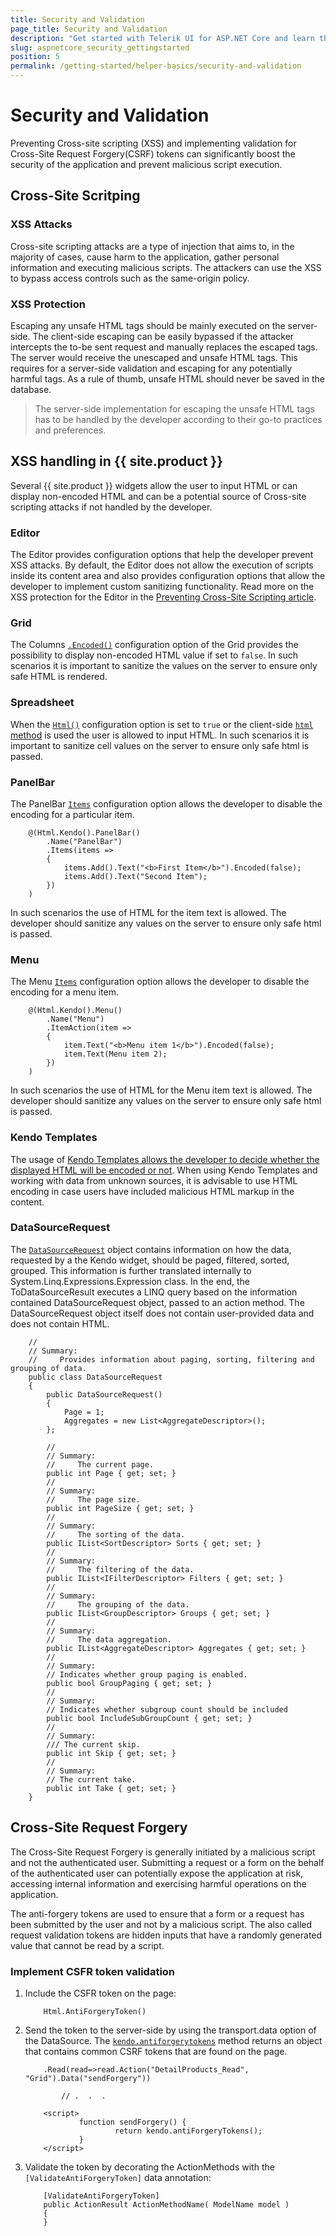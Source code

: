 ```yaml
---
title: Security and Validation
page_title: Security and Validation
description: "Get started with Telerik UI for ASP.NET Core and learn the fundamentals for XSS and CSRF attacks."
slug: aspnetcore_security_gettingstarted
position: 5
permalink: /getting-started/helper-basics/security-and-validation
---
```


# Security and Validation

Preventing Cross-site scripting (XSS) and implementing validation for Cross-Site Request Forgery(CSRF) tokens can significantly boost the security of the application and prevent malicious script execution. 

## Cross-Site Scritping

### XSS Attacks 

Cross-site scripting attacks are a type of injection that aims to, in the majority of cases, cause harm to the application, gather personal information and executing malicious scripts. The attackers can use the XSS to bypass access controls such as the same-origin policy.

### XSS Protection 

Escaping any unsafe HTML tags should be mainly executed on the server-side. The client-side escaping can be easily bypassed if the attacker intercepts the to-be sent request and manually replaces the escaped tags. The server would receive the unescaped and unsafe HTML tags. This requires for a server-side validation and escaping for any potentially harmful tags. As a rule of thumb, unsafe HTML should never be saved in the database. 

> The server-side implementation for escaping the unsafe HTML tags has to be handled by the developer according to their go-to practices and preferences. 

## XSS handling in {{ site.product }}

Several {{ site.product }} widgets allow the user to input HTML or can display non-encoded HTML and can be a potential source of Cross-site scripting attacks if not handled by the developer.

### Editor

The Editor provides configuration options that help the developer prevent XSS attacks. By default, the Editor does not allow the execution of scripts inside its content area and also provides configuration options that allow the developer to implement custom sanitizing functionality. Read more on the XSS protection for the Editor in the [Preventing Cross-Site Scripting article](https://docs.telerik.com/kendo-ui/controls/editors/editor/preventing-xss).

### Grid

The Columns [`.Encoded()`](/api/Kendo.Mvc.UI.Fluent/GridBoundColumnBuilder#encodedsystemboolean) configuration option of the Grid provides the possibility to display non-encoded HTML value if set to `false`. In such scenarios it is important to sanitize the values on the server to ensure only safe HTML is rendered.

### Spreadsheet

When the [`Html()`](/api/Kendo.Mvc.UI.Fluent/SpreadsheetSheetRowCellBuilder#htmlsystemboolean) configuration option is set to `true` or the client-side [`html` method](https://docs.telerik.com/kendo-ui/api/javascript/spreadsheet/range/methods/html) is used the user is allowed to input HTML. In such scenarios it is important to sanitize cell values on the server to ensure only safe html is passed.

### PanelBar

The PanelBar [`Items`](/api/Kendo.Mvc.UI.Fluent/PanelBarBuilder#itemssystemactionkendomvcuifluentpanelbaritemfactory) configuration option allows the developer to disable the encoding for a particular item.

```
    @(Html.Kendo().PanelBar()
        .Name("PanelBar")
        .Items(items =>
        {
            items.Add().Text("<b>First Item</b>").Encoded(false);
            items.Add().Text("Second Item");
        })
    )
```

In such scenarios the use of HTML for the item text is allowed. The developer should sanitize any values on the server to ensure only safe html is passed.

### Menu

The Menu [`Items`](/api/Kendo.Mvc.UI.Fluent/MenuBuilder#itemssystemactionkendomvcuifluentmenuitemfactory) configuration option allows the developer to disable the encoding for a menu item. 

```
    @(Html.Kendo().Menu()
        .Name("Menu")
        .ItemAction(item =>
        {
            item.Text("<b>Menu item 1</b>").Encoded(false);
            item.Text(Menu item 2);
        })
    )
 ```

In such scenarios the use of HTML for the Menu item text is allowed. The developer should sanitize any values on the server to ensure only safe html is passed.

### Kendo Templates

The usage of [Kendo Templates allows the developer to decide whether the displayed HTML will be encoded or not](https://docs.telerik.com/kendo-ui/framework/templates/overview#rendering-html-encoded-values). When using Kendo Templates and working with data from unknown sources, it is advisable to use HTML encoding in case users have included malicious HTML markup in the content.

### DataSourceRequest

The [`DataSourceRequest`](https://docs.telerik.com/aspnet-mvc/api/Kendo.Mvc.UI/DataSourceRequest) object contains information on how the data, requested by a the Kendo widget, should be paged, filtered, sorted, grouped. This information is further translated internally to System.Linq.Expressions.Expression class. In the end, the ToDataSourceResult executes a LINQ query based on the information contained DataSourceRequest object, passed to an action method. The DataSourceRequest object itself does not contain user-provided data and does not contain HTML.
 
```
    //
    // Summary:
    //     Provides information about paging, sorting, filtering and grouping of data.
    public class DataSourceRequest
    {
        public DataSourceRequest()
        {
            Page = 1;
            Aggregates = new List<AggregateDescriptor>();
        };

        //
        // Summary:
        //     The current page.
        public int Page { get; set; }
        //
        // Summary:
        //     The page size.
        public int PageSize { get; set; }
        //
        // Summary:
        //     The sorting of the data.
        public IList<SortDescriptor> Sorts { get; set; }
        //
        // Summary:
        //     The filtering of the data.
        public IList<IFilterDescriptor> Filters { get; set; }
        //
        // Summary:
        //     The grouping of the data.
        public IList<GroupDescriptor> Groups { get; set; }
        //
        // Summary:
        //     The data aggregation.
        public IList<AggregateDescriptor> Aggregates { get; set; }
        //
        // Summary:
        // Indicates whether group paging is enabled.
        public bool GroupPaging { get; set; }
        //
        // Summary:
        // Indicates whether subgroup count should be included
        public bool IncludeSubGroupCount { get; set; }
        //
        // Summary:
        /// The current skip.
        public int Skip { get; set; }
        //
        // Summary:
        // The current take.
        public int Take { get; set; }
    }
```

## Cross-Site Request Forgery 

The Cross-Site Request Forgery is generally initiated by a malicious script and not the authenticated user. Submitting a request or a form on the behalf of the authenticated user can potentially expose the application at risk, accessing internal information and exercising harmful operations on the application. 

The anti-forgery tokens are used to ensure that a form or a request has been submitted by the user and not by a malicious script. The also called request validation tokens are hidden inputs that have a randomly generated value that cannot be read by a script. 

### Implement CSFR token validation

1. Include the CSFR token on the page:
    ```
        Html.AntiForgeryToken()
    ```

1. Send the token to the server-side by using the transport.data option of the DataSource. The [`kendo.antiforgerytokens`](https://docs.telerik.com/kendo-ui/api/javascript/kendo/methods/antiforgerytokens) method returns an object that contains common CSRF tokens that are found on the page.


    ```
        .Read(read=>read.Action("DetailProducts_Read", "Grid").Data("sendForgery"))

            // .  .  .

        <script>
                function sendForgery() {
                        return kendo.antiForgeryTokens();
                }
        </script>

    ```

1. Validate the token by decorating the ActionMethods with the `[ValidateAntiForgeryToken]` data annotation:

    ```
        [ValidateAntiForgeryToken]
        public ActionResult ActionMethodName( ModelName model ) 
        {
        }

    ```
